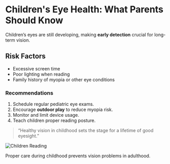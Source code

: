 # Children's Eye Health: What Parents Should Know

Children’s eyes are still developing, making **early detection** crucial for long-term vision.

## Risk Factors

- Excessive screen time  
- Poor lighting when reading  
- Family history of myopia or other eye conditions

### Recommendations

1. Schedule regular pediatric eye exams.  
2. Encourage **outdoor play** to reduce myopia risk.  
3. Monitor and limit device usage.  
4. Teach children proper reading posture.

> “Healthy vision in childhood sets the stage for a lifetime of good eyesight.”

![Children Reading](https://images.unsplash.com/photo-1503455637927-730bce8583c0?auto=format&fit=crop&w=1200&q=80)

Proper care during childhood prevents vision problems in adulthood.
